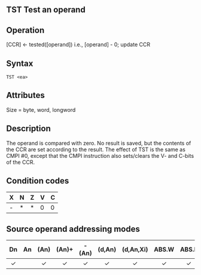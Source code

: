 ## TST Test an operand

## Operation
[CCR] ← tested([operand])
i.e., [operand] - 0; update CCR

## Syntax
```assembly
TST <ea>
```

## Attributes
Size = byte, word, longword

## Description
The operand is compared with zero. No result is saved, but the
contents of the CCR are set according to the result. The effect of
TST <ea> is the same as CMPI #0,<ea> except that the CMPI instruction also sets/clears the V- and C-bits of the CCR.


## Condition codes
|X|N|Z|V|C|
|--|--|--|--|--|
|-|*|*|0|0|

## Source operand addressing modes
|Dn|An|(An)|(An)+|-(An)|(d,An)|(d,An,Xi)|ABS.W|ABS.L|(d,PC)|(d,PC,Xn)|imm|
|:-:|:-:|:-:|:-:|:-:|:-:|:-:|:-:|:-:|:-:|:-:|:-:|
|✓||✓|✓|✓|✓|✓|✓|✓||||


